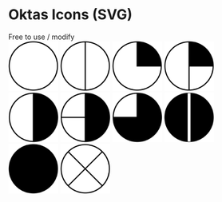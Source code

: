 # Oktas Icons (SVG)
Free to use / modify
<br>
<img src="https://github.com/Fyruz/oktas-icons/blob/main/oktas_0.svg" width="100" height="100" />
<img src="https://github.com/Fyruz/oktas-icons/blob/main/oktas_1.svg" width="100" height="100" />
<img src="https://github.com/Fyruz/oktas-icons/blob/main/oktas_2.svg" width="100" height="100" />
<img src="https://github.com/Fyruz/oktas-icons/blob/main/oktas_3.svg" width="100" height="100" />
<img src="https://github.com/Fyruz/oktas-icons/blob/main/oktas_4.svg" width="100" height="100" />
<img src="https://github.com/Fyruz/oktas-icons/blob/main/oktas_5.svg" width="100" height="100" />
<img src="https://github.com/Fyruz/oktas-icons/blob/main/oktas_6.svg" width="100" height="100" />
<img src="https://github.com/Fyruz/oktas-icons/blob/main/oktas_7.svg" width="100" height="100" />
<img src="https://github.com/Fyruz/oktas-icons/blob/main/oktas_8.svg" width="100" height="100" />
<img src="https://github.com/Fyruz/oktas-icons/blob/main/oktas_9.svg" width="100" height="100" />
